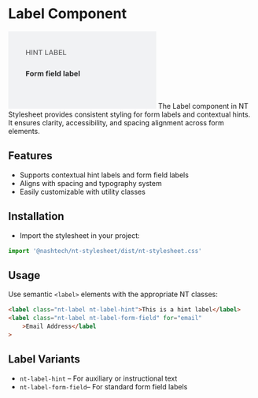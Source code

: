 # Label Component

![alt text](label.png)
The Label component in NT Stylesheet provides consistent styling for form labels and contextual hints. It ensures clarity, accessibility, and spacing alignment across form elements.

## Features

-   Supports contextual hint labels and form field labels
-   Aligns with spacing and typography system
-   Easily customizable with utility classes

## Installation

-   Import the stylesheet in your project:

```javascript
import '@nashtech/nt-stylesheet/dist/nt-stylesheet.css'
```

## Usage

Use semantic `<label>` elements with the appropriate NT classes:

```html
<label class="nt-label nt-label-hint">This is a hint label</label>
<label class="nt-label nt-label-form-field" for="email"
    >Email Address</label
>
```

## Label Variants

-   `nt-label-hint` – For auxiliary or instructional text
-   `nt-label-form-field`– For standard form field labels
